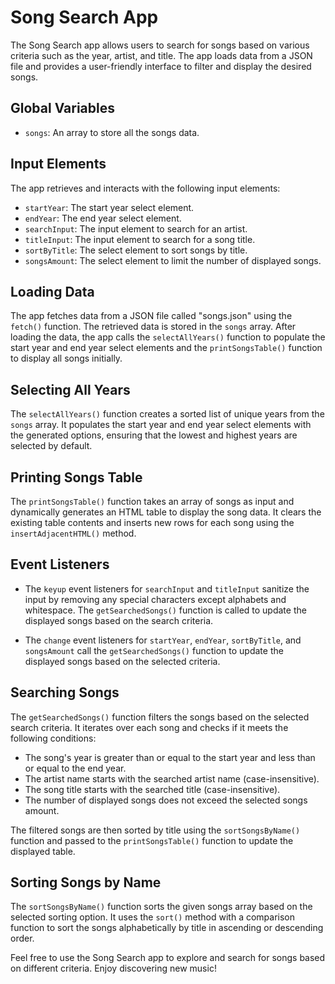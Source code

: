 # Song Search App

The Song Search app allows users to search for songs based on various criteria such as the year, artist, and title. The app loads data from a JSON file and provides a user-friendly interface to filter and display the desired songs.

## Global Variables

- `songs`: An array to store all the songs data.

## Input Elements

The app retrieves and interacts with the following input elements:

- `startYear`: The start year select element.
- `endYear`: The end year select element.
- `searchInput`: The input element to search for an artist.
- `titleInput`: The input element to search for a song title.
- `sortByTitle`: The select element to sort songs by title.
- `songsAmount`: The select element to limit the number of displayed songs.

## Loading Data

The app fetches data from a JSON file called "songs.json" using the `fetch()` function. The retrieved data is stored in the `songs` array. After loading the data, the app calls the `selectAllYears()` function to populate the start year and end year select elements and the `printSongsTable()` function to display all songs initially.

## Selecting All Years

The `selectAllYears()` function creates a sorted list of unique years from the `songs` array. It populates the start year and end year select elements with the generated options, ensuring that the lowest and highest years are selected by default.

## Printing Songs Table

The `printSongsTable()` function takes an array of songs as input and dynamically generates an HTML table to display the song data. It clears the existing table contents and inserts new rows for each song using the `insertAdjacentHTML()` method.

## Event Listeners

- The `keyup` event listeners for `searchInput` and `titleInput` sanitize the input by removing any special characters except alphabets and whitespace. The `getSearchedSongs()` function is called to update the displayed songs based on the search criteria.

- The `change` event listeners for `startYear`, `endYear`, `sortByTitle`, and `songsAmount` call the `getSearchedSongs()` function to update the displayed songs based on the selected criteria.

## Searching Songs

The `getSearchedSongs()` function filters the songs based on the selected search criteria. It iterates over each song and checks if it meets the following conditions:
- The song's year is greater than or equal to the start year and less than or equal to the end year.
- The artist name starts with the searched artist name (case-insensitive).
- The song title starts with the searched title (case-insensitive).
- The number of displayed songs does not exceed the selected songs amount.

The filtered songs are then sorted by title using the `sortSongsByName()` function and passed to the `printSongsTable()` function to update the displayed table.

## Sorting Songs by Name

The `sortSongsByName()` function sorts the given songs array based on the selected sorting option. It uses the `sort()` method with a comparison function to sort the songs alphabetically by title in ascending or descending order.

Feel free to use the Song Search app to explore and search for songs based on different criteria. Enjoy discovering new music!
